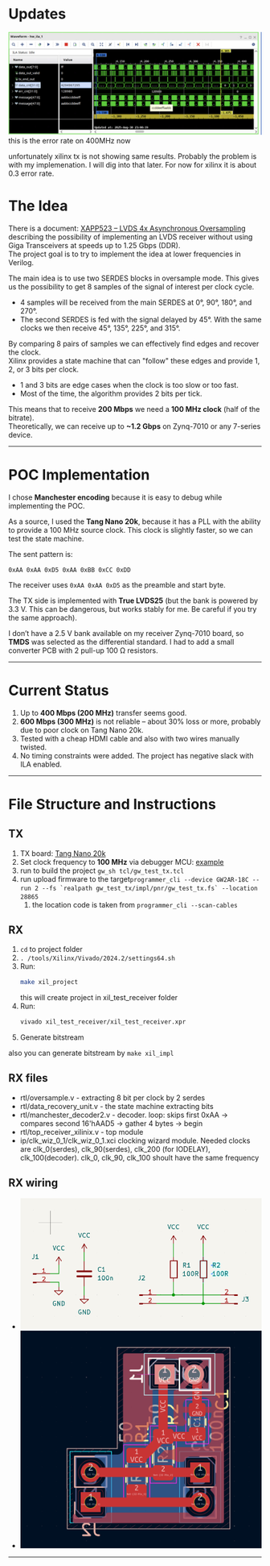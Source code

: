 # Updates
![alt text](docs/images/gowin_tx.png)
this is the error rate on 400MHz now

unfortunately xilinx tx is not showing same results. Probably the problem is with my implemenation. I will dig into that later. For now for xilinx it is about 0.3 error rate. 
# The Idea
There is a document: [XAPP523 – LVDS 4x Asynchronous Oversampling](https://docs.amd.com/v/u/en-US/xapp523-lvds-4x-asynchronous-oversampling) describing the possibility of implementing an LVDS receiver without using Giga Transceivers at speeds up to 1.25 Gbps (DDR).  
The project goal is to try to implement the idea at lower frequencies in Verilog.

The main idea is to use two SERDES blocks in oversample mode. This gives us the possibility to get 8 samples of the signal of interest per clock cycle.

- 4 samples will be received from the main SERDES at 0°, 90°, 180°, and 270°.  
- The second SERDES is fed with the signal delayed by 45°. With the same clocks we then receive 45°, 135°, 225°, and 315°.  

By comparing 8 pairs of samples we can effectively find edges and recover the clock.  
Xilinx provides a state machine that can "follow" these edges and provide 1, 2, or 3 bits per clock.  

- 1 and 3 bits are edge cases when the clock is too slow or too fast.  
- Most of the time, the algorithm provides 2 bits per tick.  

This means that to receive **200 Mbps** we need a **100 MHz clock** (half of the bitrate).  
Theoretically, we can receive up to **~1.2 Gbps** on Zynq-7010 or any 7-series device.  

---

# POC Implementation
I chose **Manchester encoding** because it is easy to debug while implementing the POC.  

As a source, I used the **Tang Nano 20k**, because it has a PLL with the ability to provide a 100 MHz source clock. This clock is slightly faster, so we can test the state machine.  

The sent pattern is:  
```
0xAA 0xAA 0xD5 0xAA 0xBB 0xCC 0xDD
```

The receiver uses `0xAA 0xAA 0xD5` as the preamble and start byte.  

The TX side is implemented with **True LVDS25** (but the bank is powered by 3.3 V. This can be dangerous, but works stably for me. Be careful if you try the same approach).  

I don’t have a 2.5 V bank available on my receiver Zynq-7010 board, so **TMDS** was selected as the differential standard. I had to add a small converter PCB with 2 pull-up 100 Ω resistors.  

---

# Current Status
1. Up to **400 Mbps (200 MHz)** transfer seems good.  
2. **600 Mbps (300 MHz)** is not reliable – about 30% loss or more, probably due to poor clock on Tang Nano 20k.  
3. Tested with a cheap HDMI cable and also with two wires manually twisted.  
4. No timing constraints were added. The project has negative slack with ILA enabled.  

---

# File Structure and Instructions  

## TX
1. TX board: [Tang Nano 20k](https://wiki.sipeed.com/hardware/en/tang/tang-nano-20k/nano-20k.html)  
2. Set clock frequency to **100 MHz** via debugger MCU: [example](https://wiki.sipeed.com/hardware/en/tang/tang-nano-20k/example/unbox.html)  
3. run to build the project `gw_sh tcl/gw_test_tx.tcl`
5. run upload firmware to the target```programmer_cli --device GW2AR-18C --run 2 --fs `realpath gw_test_tx/impl/pnr/gw_test_tx.fs` --location 28865```
   1. the location code is taken from  `programmer_cli --scan-cables`

## RX
1. `cd` to project folder  
2. `. /tools/Xilinx/Vivado/2024.2/settings64.sh`  
3. Run:  
   ```bash
   make xil_project
   ```
   this will create project in xil_test_receiver folder  
4. Run:  
   ```bash
   vivado xil_test_receiver/xil_test_receiver.xpr
   ```
6. Generate bitstream  

also you can generate bitstream by `make xil_impl`

## RX files
 - rtl/oversample.v - extracting 8 bit per clock by 2 serdes
 - rtl/data_recovery_unit.v - the state machine extracting bits
 - rtl/manchester_decoder2.v - decoder. loop: skips first 0xAA ->  compares second 16'hAAD5 ->  gather 4 bytes -> begin
 - rtl/top_receiver_xilinix.v - top module
 - ip/clk_wiz_0_1/clk_wiz_0_1.xci clocking wizard module. Needed clocks are clk_0(serdes), clk_90(serdes), clk_200 (for IODELAY), clk_100(decoder). clk_0, clk_90, clk_100 shoult have the same frequency

## RX wiring 

- ![alt text](docs/images/receiver_schematic.png)
- ![alt text](docs/images/receiver_board.png)
---
